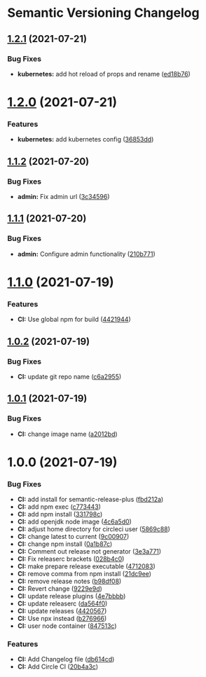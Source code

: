 # Semantic Versioning Changelog

## [1.2.1](https://github.com/JayDamon/gateway/compare/v1.2.0...v1.2.1) (2021-07-21)


### Bug Fixes

* **kubernetes:** add hot reload of props and rename ([ed18b76](https://github.com/JayDamon/gateway/commit/ed18b76ddb4d58f5a85d32b238fcd65c7fc11230))

# [1.2.0](https://github.com/JayDamon/gateway/compare/v1.1.2...v1.2.0) (2021-07-21)


### Features

* **kubernetes:** add kubernetes config ([36853dd](https://github.com/JayDamon/gateway/commit/36853dd29d31621cfd94d86f4e95050479233ad4))

## [1.1.2](https://github.com/JayDamon/gateway/compare/v1.1.1...v1.1.2) (2021-07-20)


### Bug Fixes

* **admin:** Fix admin url ([3c34596](https://github.com/JayDamon/gateway/commit/3c345966a1b308c01392b2ec356ae706f8883c3e))

## [1.1.1](https://github.com/JayDamon/gateway/compare/v1.1.0...v1.1.1) (2021-07-20)


### Bug Fixes

* **admin:** Configure admin functionality ([210b771](https://github.com/JayDamon/gateway/commit/210b771d09b114f23873f2d4fbf05d28b8ec9877))

# [1.1.0](https://github.com/JayDamon/gateway/compare/v1.0.2...v1.1.0) (2021-07-19)


### Features

* **CI:** Use global npm for build ([4421944](https://github.com/JayDamon/gateway/commit/4421944d2eb80ac360190068259285e88d2301f4))

## [1.0.2](https://github.com/JayDamon/gateway/compare/v1.0.1...v1.0.2) (2021-07-19)


### Bug Fixes

* **CI:** update git repo name ([c6a2955](https://github.com/JayDamon/gateway/commit/c6a29554cdc662e43ad2fcf4695a8d9b823185ef))

## [1.0.1](https://github.com/JayDamon/gateway/compare/v1.0.0...v1.0.1) (2021-07-19)


### Bug Fixes

* **CI:** change image name ([a2012bd](https://github.com/JayDamon/gateway/commit/a2012bddbd04c2a3310c6975dff9936ee47a7c91))

# 1.0.0 (2021-07-19)


### Bug Fixes

* **CI:** add install for semantic-release-plus ([fbd212a](https://github.com/JayDamon/gateway/commit/fbd212a6a90600d5ce4fc9b51f88f1a8d7b445fd))
* **CI:** add npm exec ([c773443](https://github.com/JayDamon/gateway/commit/c77344372869411e310323152c2d3270ae15a1f5))
* **CI:** add npm install ([331798c](https://github.com/JayDamon/gateway/commit/331798cddfce45003c0f2bbbc8466de18c359b81))
* **CI:** add openjdk node image ([4c6a5d0](https://github.com/JayDamon/gateway/commit/4c6a5d06d23b39479b46965e3268c4fa06ce7dee))
* **CI:** adjust home directory for circleci user ([5869c88](https://github.com/JayDamon/gateway/commit/5869c88db5b92d180fa5b9e86e171bbe46d39d03))
* **CI:** change latest to current ([9c00907](https://github.com/JayDamon/gateway/commit/9c009071b01edaea8989eef5b32064bdb272995f))
* **CI:** change npm install ([0a1b87c](https://github.com/JayDamon/gateway/commit/0a1b87c211c7cddda0d44c9cb6eac42b15702fcf))
* **CI:** Comment out release not generator ([3e3a771](https://github.com/JayDamon/gateway/commit/3e3a77112b10fd756b1a9e347460ce9dc6d62319))
* **CI:** Fix releaserc brackets ([028b4c0](https://github.com/JayDamon/gateway/commit/028b4c0fc360f88e3e60837ecab8dc47437eaf6d))
* **CI:** make prepare release executable ([4712083](https://github.com/JayDamon/gateway/commit/4712083438e26f6b31c1af50edc5611a2fd0d093))
* **CI:** remove comma from npm install ([21dc9ee](https://github.com/JayDamon/gateway/commit/21dc9eeff113fda86fff2ba3948e4826b4839eba))
* **CI:** remove release notes ([b98df08](https://github.com/JayDamon/gateway/commit/b98df08363dd3b1555a6f07d02fbb40dcbffffa7))
* **CI:** Revert change ([9229e9d](https://github.com/JayDamon/gateway/commit/9229e9d0f3dce81b654b231d23a2e3548f88b06c))
* **CI:** update release plugins ([4e7bbbb](https://github.com/JayDamon/gateway/commit/4e7bbbba87799b7a774977cca5bcd970d2d726df))
* **CI:** update releaserc ([da564f0](https://github.com/JayDamon/gateway/commit/da564f05d371955d665b525c8115bbf5f1671874))
* **CI:** update releases ([4420567](https://github.com/JayDamon/gateway/commit/442056733e71815f7c0a83f63829b43ab372979d))
* **CI:** Use npx instead ([b276966](https://github.com/JayDamon/gateway/commit/b276966ed5674f997f225e01a9afcc802d335ece))
* **CI:** user node container ([847513c](https://github.com/JayDamon/gateway/commit/847513cae644fc55209feefc0e27d17dc00b7394))


### Features

* **CI:** Add Changelog file ([db614cd](https://github.com/JayDamon/gateway/commit/db614cddcda669919b38a4c251240cde5632dbea))
* **CI:** Add Circle CI ([20b4a3c](https://github.com/JayDamon/gateway/commit/20b4a3c31d58d6a8c0311310135fa6dd408f25dc))
